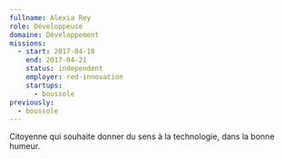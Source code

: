 ```yaml
---
fullname: Alexia Rey
role: Développeuse
domaine: Développement
missions:
  - start: 2017-04-10
    end: 2017-04-21
    status: independent
    employer: red-innovation
    startups:
      - boussole
previously:
  - boussole
---
```

Citoyenne qui souhaite donner du sens à la technologie, dans la bonne humeur.